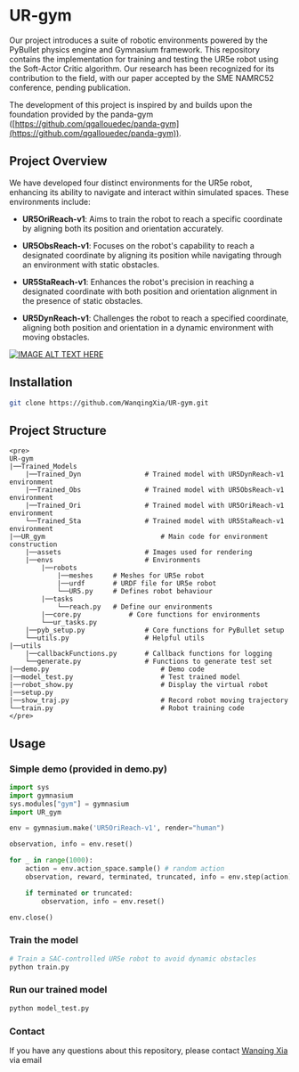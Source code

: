 # UR-gym

Our project introduces a suite of robotic environments powered by the PyBullet physics engine and Gymnasium framework. This repository contains the implementation for training and testing the UR5e robot using the Soft-Actor Critic algorithm. Our research has been recognized for its contribution to the field, with our paper accepted by the SME NAMRC52 conference, pending publication.

The development of this project is inspired by and builds upon the foundation provided by the panda-gym ([https://github.com/qgallouedec/panda-gym](https://github.com/qgallouedec/panda-gym)).


## Project Overview

We have developed four distinct environments for the UR5e robot, enhancing its ability to navigate and interact within simulated spaces. These environments include:

-   **UR5OriReach-v1**: Aims to train the robot to reach a specific coordinate by aligning both its position and orientation accurately.
    
-   **UR5ObsReach-v1**: Focuses on the robot's capability to reach a designated coordinate by aligning its position while navigating through an environment with static obstacles.
    
-   **UR5StaReach-v1**: Enhances the robot's precision in reaching a designated coordinate with both position and orientation alignment in the presence of static obstacles.
    
-   **UR5DynReach-v1**: Challenges the robot to reach a specified coordinate, aligning both position and orientation in a dynamic environment with moving obstacles.

  [![IMAGE ALT TEXT HERE](https://raw.githubusercontent.com/WanqingXia/UR-gym/main/UR_gym/assets/cover.png)](https://www.youtube.com/watch?v=Tq03JQw-MHw)

## Installation
```bash
git clone https://github.com/WanqingXia/UR-gym.git
```

## Project Structure
```
<pre>
UR-gym
|──Trained_Models
	|──Trained_Dyn                # Trained model with UR5DynReach-v1 environment
	|──Trained_Obs                # Trained model with UR5ObsReach-v1 environment
	|──Trained_Ori                # Trained model with UR5OriReach-v1 environment
	└──Trained_Sta                # Trained model with UR5StaReach-v1 environment
|──UR_gym                             # Main code for environment construction
	|──assets                     # Images used for rendering
	|──envs                       # Environments
		|──robots
			|──meshes     # Meshes for UR5e robot
			|──urdf       # URDF file for UR5e robot
			└──UR5.py     # Defines robot behaviour
		|──tasks			  
			└──reach.py   # Define our environments
		|──core.py            # Core functions for environments
		└──ur_tasks.py
	|──pyb_setup.py               # Core functions for PyBullet setup
	└──utils.py                   # Helpful utils
|──utils
	|──callbackFunctions.py       # Callback functions for logging
	└──generate.py                # Functions to generate test set
|──demo.py                            # Demo code
|──model_test.py                      # Test trained model
|──robot_show.py                      # Display the virtual robot
|──setup.py
|──show_traj.py                       # Record robot moving trajectory
└──train.py                           # Robot training code
</pre>
```
## Usage

### Simple demo (provided in demo.py)
```python
import sys
import gymnasium
sys.modules["gym"] = gymnasium
import UR_gym

env = gymnasium.make('UR5OriReach-v1', render="human")

observation, info = env.reset()

for _ in range(1000):
    action = env.action_space.sample() # random action
    observation, reward, terminated, truncated, info = env.step(action)

    if terminated or truncated:
        observation, info = env.reset()

env.close()
```

### Train the model
```python
# Train a SAC-controlled UR5e robot to avoid dynamic obstacles
python train.py
```

### Run our trained model
```python
python model_test.py
```

### Contact
If you have any questions about this repository, please contact [Wanqing Xia](wxia612@aucklanduni.ac.nz) via email
 
